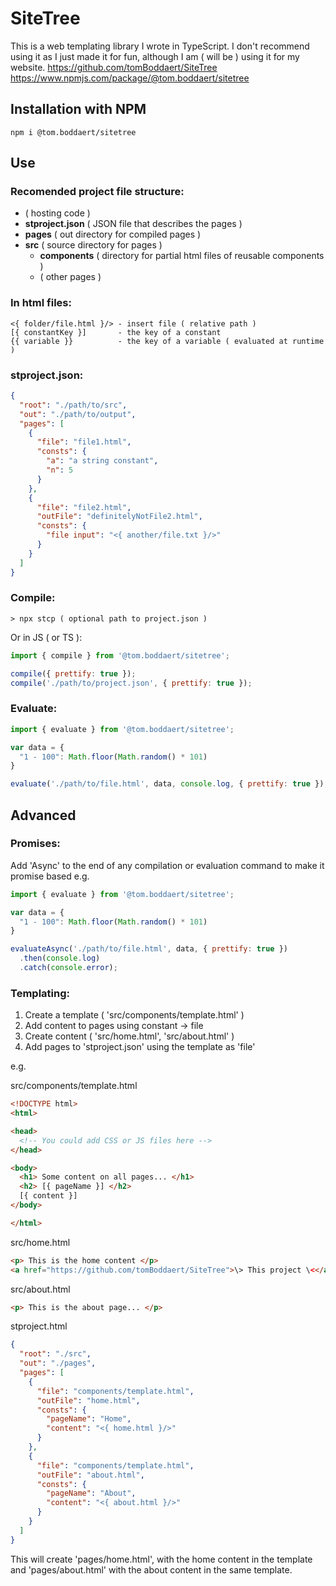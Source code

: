 # SiteTree

This is a web templating library I wrote in TypeScript. I don't recommend using it as I just made it for fun, although I am ( will be ) using it for my website.
https://github.com/tomBoddaert/SiteTree
https://www.npmjs.com/package/@tom.boddaert/sitetree

## Installation with NPM
`npm i @tom.boddaert/sitetree`

## Use

### Recomended project file structure:
- ( hosting code )
- **stproject.json** ( JSON file that describes the pages )
- **pages** ( out directory for compiled pages )
- **src** ( source directory for pages )
  - **components** ( directory for partial html files of reusable components )
  - ( other pages )

### In html files:
```
<{ folder/file.html }/> - insert file ( relative path )
[{ constantKey }]       - the key of a constant
{{ variable }}          - the key of a variable ( evaluated at runtime )
```

### stproject.json:
``` json
{
  "root": "./path/to/src",
  "out": "./path/to/output",
  "pages": [
    {
      "file": "file1.html",
      "consts": {
        "a": "a string constant",
        "n": 5
      }
    },
    {
      "file": "file2.html",
      "outFile": "definitelyNotFile2.html",
      "consts": {
        "file input": "<{ another/file.txt }/>"
      }
    }
  ]
}
```

### Compile:
`> npx stcp ( optional path to project.json )`

Or in JS ( or TS ):
``` JavaScript
import { compile } from '@tom.boddaert/sitetree';

compile({ prettify: true });
compile('./path/to/project.json', { prettify: true });
```

### Evaluate:
``` JavaScript
import { evaluate } from '@tom.boddaert/sitetree';

var data = {
  "1 - 100": Math.floor(Math.random() * 101)
}

evaluate('./path/to/file.html', data, console.log, { prettify: true });
```

## Advanced

### Promises:
Add 'Async' to the end of any compilation or evaluation command to make it promise based
e.g.
``` JavaScript
import { evaluate } from '@tom.boddaert/sitetree';

var data = {
  "1 - 100": Math.floor(Math.random() * 101)
}

evaluateAsync('./path/to/file.html', data, { prettify: true })
  .then(console.log)
  .catch(console.error);
```

### Templating:
1. Create a template ( 'src/components/template.html' )
2. Add content to pages using constant -> file
3. Create content ( 'src/home.html', 'src/about.html' )
4. Add pages to 'stproject.json' using the template as 'file'

e.g.

src/components/template.html
``` html
<!DOCTYPE html>
<html>

<head>
  <!-- You could add CSS or JS files here -->
</head>

<body>
  <h1> Some content on all pages... </h1>
  <h2> [{ pageName }] </h2>
  [{ content }]
</body>

</html>
```

src/home.html
``` html
<p> This is the home content </p>
<a href="https://github.com/tomBoddaert/SiteTree">\> This project \<</a>
```

src/about.html
``` html
<p> This is the about page... </p>
```

stproject.html
``` json
{
  "root": "./src",
  "out": "./pages",
  "pages": [
    {
      "file": "components/template.html",
      "outFile": "home.html",
      "consts": {
        "pageName": "Home",
        "content": "<{ home.html }/>"
      }
    },
    {
      "file": "components/template.html",
      "outFile": "about.html",
      "consts": {
        "pageName": "About",
        "content": "<{ about.html }/>"
      }
    }
  ]
}
```

This will create 'pages/home.html', with the home content in the template and 'pages/about.html' with the about content in the same template.
